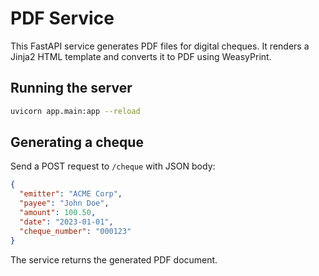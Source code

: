 # PDF Service

This FastAPI service generates PDF files for digital cheques. It renders a Jinja2 HTML template and converts it to PDF using WeasyPrint.

## Running the server

```bash
uvicorn app.main:app --reload
```

## Generating a cheque

Send a POST request to `/cheque` with JSON body:

```json
{
  "emitter": "ACME Corp",
  "payee": "John Doe",
  "amount": 100.50,
  "date": "2023-01-01",
  "cheque_number": "000123"
}
```

The service returns the generated PDF document.
